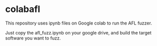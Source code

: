# colabafl
This repository uses ipynb files on Google colab to run the AFL fuzzer.

Just copy the afl_fuzz.ipynb on your google drive, and build the target software you want to fuzz.

